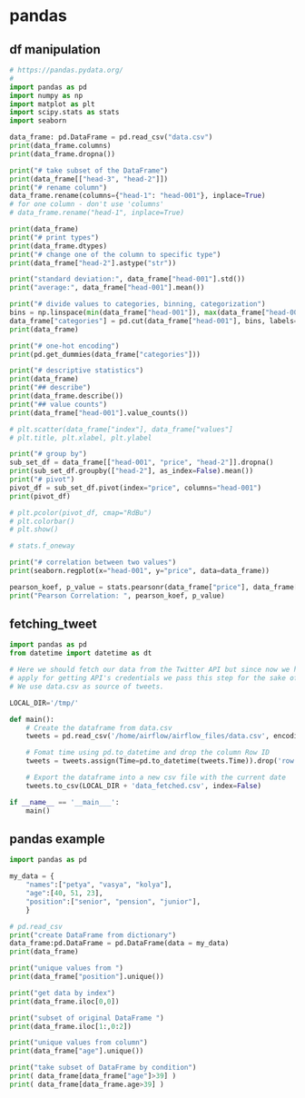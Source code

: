 # pandas

## df manipulation

<!-- MARKDOWN-AUTO-DOCS:START (CODE:src=../../python/pandas/df-manipulation.py) -->
<!-- The below code snippet is automatically added from ../../python/pandas/df-manipulation.py -->
```py
# https://pandas.pydata.org/
#
import pandas as pd
import numpy as np
import matplot as plt
import scipy.stats as stats
import seaborn

data_frame: pd.DataFrame = pd.read_csv("data.csv")
print(data_frame.columns)
print(data_frame.dropna())

print("# take subset of the DataFrame")
print(data_frame[["head-3", "head-2"]])
print("# rename column")
data_frame.rename(columns={"head-1": "head-001"}, inplace=True)
# for one column - don't use 'columns'
# data_frame.rename("head-1", inplace=True)

print(data_frame)
print("# print types")
print(data_frame.dtypes)
print("# change one of the column to specific type")
print(data_frame["head-2"].astype("str"))

print("standard deviation:", data_frame["head-001"].std())
print("average:", data_frame["head-001"].mean())

print("# divide values to categories, binning, categorization")
bins = np.linspace(min(data_frame["head-001"]), max(data_frame["head-001"]), 3)
data_frame["categories"] = pd.cut(data_frame["head-001"], bins, labels=["low", "high"], include_lowest=True)
print(data_frame)

print("# one-hot encoding")
print(pd.get_dummies(data_frame["categories"]))

print("# descriptive statistics")
print(data_frame)
print("## describe")
print(data_frame.describe())
print("## value counts")
print(data_frame["head-001"].value_counts())

# plt.scatter(data_frame["index"], data_frame["values"]
# plt.title, plt.xlabel, plt.ylabel

print("# group by")
sub_set_df = data_frame[["head-001", "price", "head-2"]].dropna()
print(sub_set_df.groupby(["head-2"], as_index=False).mean())
print("# pivot")
pivot_df = sub_set_df.pivot(index="price", columns="head-001")
print(pivot_df)

# plt.pcolor(pivot_df, cmap="RdBu")
# plt.colorbar()
# plt.show()

# stats.f_oneway

print("# correlation between two values")
print(seaborn.regplot(x="head-001", y="price", data=data_frame))

pearson_koef, p_value = stats.pearsonr(data_frame["price"], data_frame["head-001"])
print("Pearson Correlation: ", pearson_koef, p_value)
```
<!-- MARKDOWN-AUTO-DOCS:END -->



## fetching_tweet

<!-- MARKDOWN-AUTO-DOCS:START (CODE:src=../../python/pandas/fetching_tweet.py) -->
<!-- The below code snippet is automatically added from ../../python/pandas/fetching_tweet.py -->
```py
import pandas as pd
from datetime import datetime as dt

# Here we should fetch our data from the Twitter API but since now we have to
# apply for getting API's credentials we pass this step for the sake of the tutorial.
# We use data.csv as source of tweets.

LOCAL_DIR='/tmp/'

def main():
	# Create the dataframe from data.csv
	tweets = pd.read_csv('/home/airflow/airflow_files/data.csv', encoding='latin1')

	# Fomat time using pd.to_datetime and drop the column Row ID
	tweets = tweets.assign(Time=pd.to_datetime(tweets.Time)).drop('row ID', axis='columns')

	# Export the dataframe into a new csv file with the current date
	tweets.to_csv(LOCAL_DIR + 'data_fetched.csv', index=False)

if __name__ == '__main___':
	main()
```
<!-- MARKDOWN-AUTO-DOCS:END -->



## pandas example

<!-- MARKDOWN-AUTO-DOCS:START (CODE:src=../../python/pandas/pandas-example.py) -->
<!-- The below code snippet is automatically added from ../../python/pandas/pandas-example.py -->
```py
import pandas as pd

my_data = { 
    "names":["petya", "vasya", "kolya"], 
    "age":[40, 51, 23], 
    "position":["senior", "pension", "junior"], 
    }

# pd.read_csv
print("create DataFrame from dictionary")
data_frame:pd.DataFrame = pd.DataFrame(data = my_data)
print(data_frame)

print("unique values from ")
print(data_frame["position"].unique())

print("get data by index")
print(data_frame.iloc[0,0])

print("subset of original DataFrame ")
print(data_frame.iloc[1:,0:2])

print("unique values from column")
print(data_frame["age"].unique())

print("take subset of DataFrame by condition")
print( data_frame[data_frame["age"]>39] )
print( data_frame[data_frame.age>39] )
```
<!-- MARKDOWN-AUTO-DOCS:END -->


